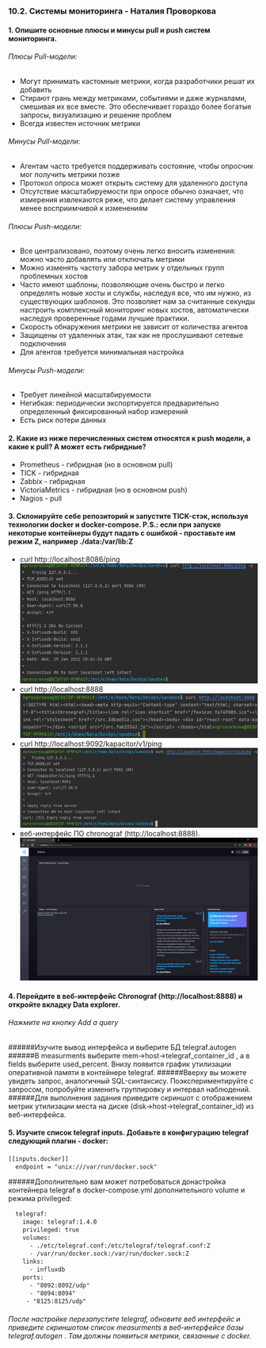 ### 10.2. Системы мониторинга - Наталия Проворкова
#### 1. Опишите основные плюсы и минусы pull и push систем мониторинга.
###### Плюсы Pull-модели:
* Могут принимать кастомные метрики, когда разработчики решат их добавить
* Стирают грань между метриками, событиями и даже журналами, смешивая их все вместе. Это обеспечивает гораздо более богатые запросы, визуализацию и решение проблем
* Всегда известен источник метрики

###### Минусы Pull-модели:
* Агентам часто требуется поддерживать состояние, чтобы опросчик мог получить метрики позже
* Протокол опроса может открыть систему для удаленного доступа
* Отсутствие масштабируемости при опросе обычно означает, что измерения извлекаются реже, что делает систему управления менее восприимчивой к изменениям

###### Плюсы Push-модели:
* Все централизовано, поэтому очень легко вносить изменения: можно часто добавлять или отключать метрики
* Можно изменять частоту забора метрик у отдельных групп проблемных хостов
* Часто имеют шаблоны, позволяющие очень быстро и легко определять новые хосты и службы, наследуя все, что им нужно, из существующих шаблонов. Это позволяет нам за считанные секунды настроить комплексный мониторинг новых хостов, автоматически наследуя проверенные годами лучшие практики.
* Скорость обнаружения метрики не зависит от количества агентов
* Защищены от удаленных атак, так как не прослушивают сетевые подключения
* Для агентов требуется минимальная настройка

###### Минусы Push-модели:
* Требует линейной масштабируемости
* Негибкая: периодически экспортируется предварительно определенный фиксированный набор измерений
* Есть риск потери данных

#### 2. Какие из ниже перечисленных систем относятся к push модели, а какие к pull? А может есть гибридные?

* Prometheus - гибридная (но в основном pull)
* TICK - гибридная
* Zabbix - гибридная
* VictoriaMetrics - гибридная (но в основном push)
* Nagios - pull

#### 3. Склонируйте себе репозиторий и запустите TICK-стэк, используя технологии docker и docker-compose. P.S.: если при запуске некоторые контейнеры будут падать с ошибкой - проставьте им режим Z, например ./data:/var/lib:Z
- curl http://localhost:8086/ping
![8086](imgs/8086.png)
- curl http://localhost:8888
 ![8888](imgs/8888.png)
- curl http://localhost:9092/kapacitor/v1/ping
 ![9092](imgs/9092.png)
- веб-интерфейс ПО chronograf (http://localhost:8888).
![8888-1](imgs/8888-1.png)

#### 4. Перейдите в веб-интерфейс Chronograf (http://localhost:8888) и откройте вкладку Data explorer.

###### Нажмите на кнопку Add a query
######Изучите вывод интерфейса и выберите БД telegraf.autogen
######В measurments выберите mem->host->telegraf_container_id , а в fields выберите used_percent. Внизу появится график утилизации оперативной памяти в контейнере telegraf.
######Вверху вы можете увидеть запрос, аналогичный SQL-синтаксису. Поэкспериментируйте с запросом, попробуйте изменить группировку и интервал наблюдений.
######Для выполнения задания приведите скриншот с отображением метрик утилизации места на диске (disk->host->telegraf_container_id) из веб-интерфейса.

#### 5. Изучите список telegraf inputs. Добавьте в конфигурацию telegraf следующий плагин - docker:
```
[[inputs.docker]]
  endpoint = "unix:///var/run/docker.sock"
```
######Дополнительно вам может потребоваться донастройка контейнера telegraf в docker-compose.yml дополнительного volume и режима privileged:
```
  telegraf:
    image: telegraf:1.4.0
    privileged: true
    volumes:
      - ./etc/telegraf.conf:/etc/telegraf/telegraf.conf:Z
      - /var/run/docker.sock:/var/run/docker.sock:Z
    links:
      - influxdb
    ports:
      - "8092:8092/udp"
      - "8094:8094"
     - "8125:8125/udp"
 ```
###### После настройке перезапустите telegraf, обновите веб интерфейс и приведите скриншотом список measurments в веб-интерфейсе базы telegraf.autogen . Там должны появиться метрики, связанные с docker.